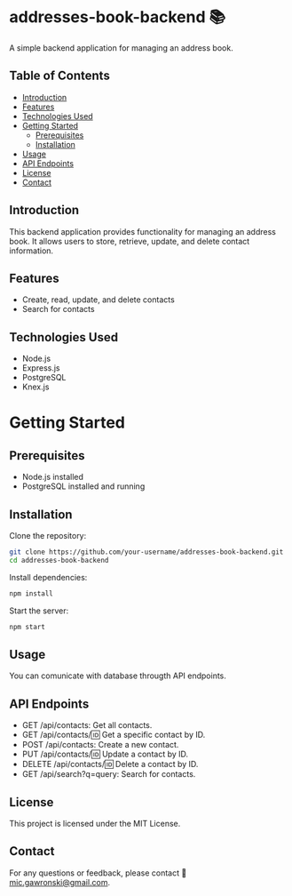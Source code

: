 # addresses-book-backend 📚

A simple backend application for managing an address book.

## Table of Contents

- [Introduction](#introduction)
- [Features](#features)
- [Technologies Used](#technologies-used)
- [Getting Started](#getting-started)
  - [Prerequisites](#prerequisites)
  - [Installation](#installation)
- [Usage](#usage)
- [API Endpoints](#api-endpoints)
- [License](#license)
- [Contact](#contact)

## Introduction

This backend application provides functionality for managing an address book. It allows users to store, retrieve, update, and delete contact information.

## Features

- Create, read, update, and delete contacts
- Search for contacts

## Technologies Used

- Node.js
- Express.js
- PostgreSQL
- Knex.js

# Getting Started

## Prerequisites

- Node.js installed
- PostgreSQL installed and running

## Installation

Clone the repository:
   ```bash
   git clone https://github.com/your-username/addresses-book-backend.git
   cd addresses-book-backend
```

Install dependencies:

```bash 
npm install
```

Start the server:

```bash
npm start
```

## Usage
You can comunicate with database througth API endpoints.

## API Endpoints

- GET /api/contacts: Get all contacts.
- GET /api/contacts/:id: Get a specific contact by ID.
- POST /api/contacts: Create a new contact.
- PUT /api/contacts/:id: Update a contact by ID.
- DELETE /api/contacts/:id: Delete a contact by ID.
- GET /api/search?q=query: Search for contacts.

## License
This project is licensed under the MIT License.

## Contact
For any questions or feedback, please contact 📧 mic.gawronski@gmail.com.
